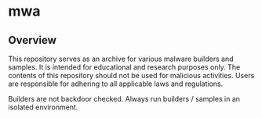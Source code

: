 # mwa

## Overview

This repository serves as an archive for various malware builders and samples. It is intended for educational and research purposes only. The contents of this repository should not be used for malicious activities. Users are responsible for adhering to all applicable laws and regulations.

Builders are not backdoor checked. Always run builders / samples in an isolated environment.

